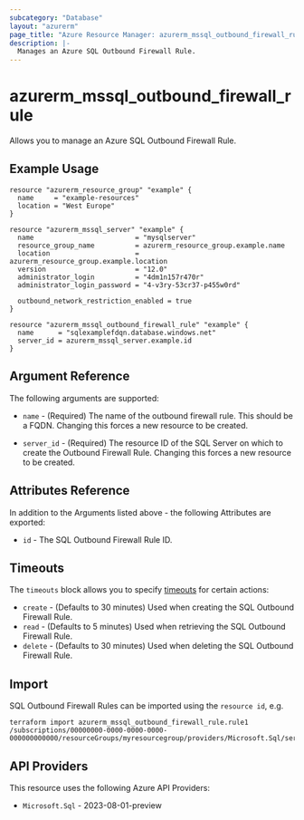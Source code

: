 ```yaml
---
subcategory: "Database"
layout: "azurerm"
page_title: "Azure Resource Manager: azurerm_mssql_outbound_firewall_rule"
description: |-
  Manages an Azure SQL Outbound Firewall Rule.
---
```


# azurerm_mssql_outbound_firewall_rule

Allows you to manage an Azure SQL Outbound Firewall Rule.

## Example Usage

```hcl
resource "azurerm_resource_group" "example" {
  name     = "example-resources"
  location = "West Europe"
}

resource "azurerm_mssql_server" "example" {
  name                         = "mysqlserver"
  resource_group_name          = azurerm_resource_group.example.name
  location                     = azurerm_resource_group.example.location
  version                      = "12.0"
  administrator_login          = "4dm1n157r470r"
  administrator_login_password = "4-v3ry-53cr37-p455w0rd"

  outbound_network_restriction_enabled = true
}

resource "azurerm_mssql_outbound_firewall_rule" "example" {
  name      = "sqlexamplefdqn.database.windows.net"
  server_id = azurerm_mssql_server.example.id
}
```

## Argument Reference

The following arguments are supported:

* `name` - (Required) The name of the outbound firewall rule. This should be a FQDN. Changing this forces a new resource to be created.

* `server_id` - (Required) The resource ID of the SQL Server on which to create the Outbound Firewall Rule. Changing this forces a new resource to be created.

## Attributes Reference

In addition to the Arguments listed above - the following Attributes are exported:

* `id` - The SQL Outbound Firewall Rule ID.

## Timeouts

The `timeouts` block allows you to specify [timeouts](https://www.terraform.io/language/resources/syntax#operation-timeouts) for certain actions:

* `create` - (Defaults to 30 minutes) Used when creating the SQL Outbound Firewall Rule.
* `read` - (Defaults to 5 minutes) Used when retrieving the SQL Outbound Firewall Rule.
* `delete` - (Defaults to 30 minutes) Used when deleting the SQL Outbound Firewall Rule.

## Import

SQL Outbound Firewall Rules can be imported using the `resource id`, e.g.

```shell
terraform import azurerm_mssql_outbound_firewall_rule.rule1 /subscriptions/00000000-0000-0000-0000-000000000000/resourceGroups/myresourcegroup/providers/Microsoft.Sql/servers/myserver/outboundFirewallRules/fqdn1
```

## API Providers
<!-- This section is generated, changes will be overwritten -->
This resource uses the following Azure API Providers:

* `Microsoft.Sql` - 2023-08-01-preview
